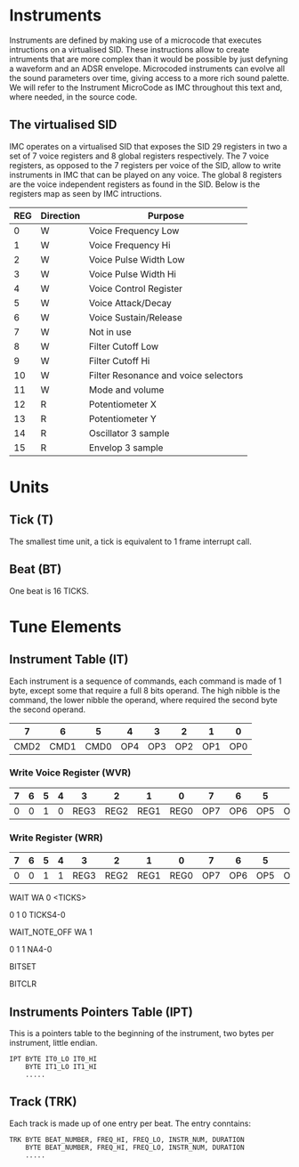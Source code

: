 # Instruments #

Instruments are defined by making use of a microcode that executes intructions on a virtualised SID. These instructions allow to create intruments that are more complex than it would be possible by just defyning a waveform and an ADSR envelope. Microcoded instruments can evolve all the sound parameters over time, giving access to a more rich sound palette. We will refer to the Instrument MicroCode as IMC throughout this text and, where needed, in the source code.

## The virtualised SID ##

IMC operates on a virtualised SID that exposes the SID 29 registers in two a set of 7 voice registers and 8 global registers respectively. The 7 voice registers, as opposed to the 7 registers per voice of the SID, allow to write instruments in IMC that can be played on any voice. The global 8 registers are the voice independent registers as found in the SID. Below is the registers map as seen by IMC intructions.

| REG | Direction | Purpose |
|---|---|---|
| 0 | W | Voice Frequency Low |
| 1 | W | Voice Frequency Hi |
| 2 | W | Voice Pulse Width Low |
| 3 | W | Voice Pulse Width Hi |
| 4 | W | Voice Control Register |
| 5 | W | Voice Attack/Decay |
| 6 | W | Voice Sustain/Release |
| 7 | W | Not in use |
| 8 | W | Filter Cutoff Low |
| 9 | W | Filter Cutoff Hi |
| 10 | W | Filter Resonance and voice selectors |
| 11 | W | Mode and volume |
| 12 | R | Potentiometer X |
| 13 | R | Potentiometer Y |
| 14 | R | Oscillator 3 sample |
| 15 | R | Envelop 3 sample |



# Units #

## Tick (T) ##

The smallest time unit, a tick is equivalent to 1 frame interrupt call.

## Beat (BT) ##

One beat is 16 TICKS. 

# Tune Elements #

## Instrument Table (IT) ##

Each instrument is a sequence of commands, each command is made of 1 byte, except some that require a full 8 bits operand. The high nibble is the command, the lower nibble the operand, where required the second byte the second operand.

| 7 | 6 | 5 | 4  | 3 | 2 | 1 | 0 |
|---|---|---|---|---|---|---|---|
| CMD2 | CMD1 | CMD0 | OP4  | OP3 | OP2 | OP1 | OP0 |

### Write Voice Register (WVR) ###

| 7 | 6 | 5 | 4  | 3 | 2 | 1 | 0 | 7 | 6 | 5 | 4  | 3 | 2 | 1 | 0 |
|:---:|:---:|:---:|:---:|:---:|:---:|:---:|:---:|:---:|:---:|:---:|:---:|:---:|:---:|:---:|:---:|
|   0    |   0   |   1  |   0  | REG3 | REG2 | REG1 | REG0 | OP7 | OP6 | OP5 | OP4 | OP3 | OP2 | OP1 | OP0 |


### Write Register (WRR) ###

| 7 | 6 | 5 | 4  | 3 | 2 | 1 | 0 | 7 | 6 | 5 | 4  | 3 | 2 | 1 | 0 |
|:---:|:---:|:---:|:---:|:---:|:---:|:---:|:---:|:---:|:---:|:---:|:---:|:---:|:---:|:---:|:---:|
|   0    |   0   |   1  |   1  | REG3 | REG2 | REG1 | REG0 | OP7 | OP6 | OP5 | OP4 | OP3 | OP2 | OP1 | OP0 |


WAIT        WA 0 \<TICKS>

  0 1 0 TICKS4-0
  
WAIT_NOTE_OFF WA 1 

  0 1 1 NA4-0

BITSET

BITCLR

## Instruments Pointers Table (IPT) ##

This is a pointers table to the beginning of the instrument, two bytes per instrument, little endian.

```
IPT BYTE IT0_LO IT0_HI 
    BYTE IT1_LO IT1_HI 
    .....
```

## Track (TRK) ##

Each track is made up of one entry per beat. The entry conntains:

```
TRK BYTE BEAT_NUMBER, FREQ_HI, FREQ_LO, INSTR_NUM, DURATION
    BYTE BEAT_NUMBER, FREQ_HI, FREQ_LO, INSTR_NUM, DURATION
    .....
```
